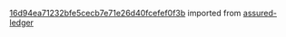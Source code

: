 [16d94ea71232bfe5cecb7e71e26d40fcefef0f3b](https://github.com/insolar/assured-ledger/commit/16d94ea71232bfe5cecb7e71e26d40fcefef0f3b) imported from [assured-ledger](https://github.com/insolar/assured-ledger)
